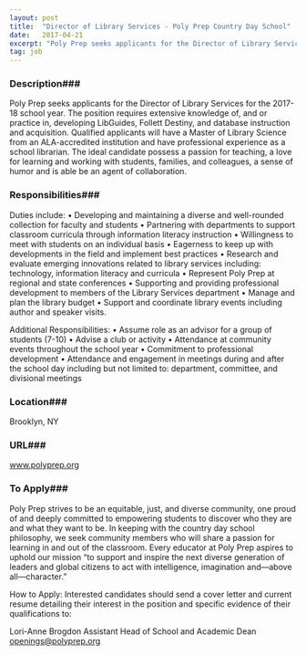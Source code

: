 ```yaml
---
layout: post
title:  "Director of Library Services - Poly Prep Country Day School"
date:   2017-04-21
excerpt: "Poly Prep seeks applicants for the Director of Library Services for the 2017-18 school year. The position requires extensive knowledge of, and or practice in, developing LibGuides, Follett Destiny, and database instruction and acquisition. Qualified applicants will have a Master of Library Science from an ALA-accredited institution and have professional..."
tag: job
---
```


### Description###

Poly Prep seeks applicants for the Director of Library Services for the 2017-18 school year. The position requires extensive knowledge of, and or practice in, developing LibGuides, Follett Destiny, and database instruction and acquisition. Qualified applicants will have a Master of Library Science from an ALA-accredited institution and have professional experience as a school librarian. The ideal candidate possess a passion for teaching, a love for learning and working with students, families, and colleagues, a sense of humor and is able be an agent of collaboration.


### Responsibilities###

Duties include:
• Developing and maintaining a diverse and well-rounded collection for faculty
and students
• Partnering with departments to support classroom curricula through
information literacy instruction
• Willingness to meet with students on an individual basis
• Eagerness to keep up with developments in the field and implement best
practices
• Research and evaluate emerging innovations related to library services
including: technology, information literacy and curricula
• Represent Poly Prep at regional and state conferences
• Supporting and providing professional development to members of the Library
Services department
• Manage and plan the library budget
• Support and coordinate library events including author and speaker visits.

Additional Responsibilities:
• Assume role as an advisor for a group of students (7-10)
• Advise a club or activity
• Attendance at community events throughout the school year
• Commitment to professional development
• Attendance and engagement in meetings during and after the school day
including but not limited to: department, committee, and divisional meetings






### Location###

Brooklyn, NY


### URL###

www.polyprep.org

### To Apply###

Poly Prep strives to be an equitable, just, and diverse community, one proud of and deeply committed to empowering students to discover who they are and what they want to be. In keeping with the country day school philosophy, we seek community members who will share a passion for learning in and out of the classroom. Every educator at Poly Prep aspires to uphold our mission “to support and inspire the next diverse generation of leaders and global citizens to act with intelligence, imagination and––above all––character.”

How to Apply: Interested candidates should send a cover letter and current resume detailing their interest in the position and specific evidence of their qualifications to:

Lori-Anne Brogdon
Assistant Head of School and Academic Dean
openings@polyprep.org





